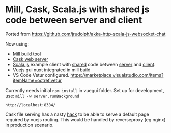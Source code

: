 # Mill, Cask, Scala.js with shared js code between server and client
Ported from https://github.com/jrudolph/akka-http-scala-js-websocket-chat

Now using:
- [Mill build tool](https://www.lihaoyi.com/mill/)
- [Cask web server](https://www.lihaoyi.com/cask/)
- [Scala.js](https://www.scala-js.org) example client with [shared](build.sc) code between [server](server/src/Server.scala) and [client](js/src/MainJs.scala).
- Vuejs gui nuxt integrated in mill build
- VS Code Vetur configured. https://marketplace.visualstudio.com/items?itemName=octref.vetur

Currently needs initial `npm install` in vuegui folder.
Set up for development, use: `mill -w server.runBackground`

`http://localhost:8384/`

Cask file serving has a nasty [hack](server/src/Server.scala) to be able to serve a default page required by vuejs routing. This would be handled by reverseproxy (eg nginx) in production scenario.